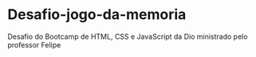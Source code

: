 # Desafio-jogo-da-memoria
Desafio do Bootcamp de HTML, CSS e JavaScript da Dio ministrado pelo professor Felipe
